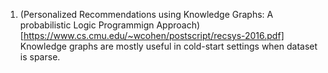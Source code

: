 1. (Personalized Recommendations using Knowledge Graphs: A probabilistic Logic Programmign Approach)[https://www.cs.cmu.edu/~wcohen/postscript/recsys-2016.pdf]
Knowledge graphs are mostly useful in cold-start settings when dataset is sparse. 
